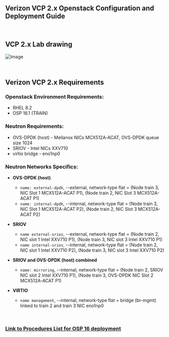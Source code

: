 ## Verizon VCP 2.x Openstack Configuration and Deployment Guide  

<br/> 

## VCP 2.x Lab drawing

![Image](https://github.com/grmarxer/Openstack/blob/master/VCP_2.x_Build_Instructions/illustrations/vcp2-x-lab-drawing.png)  

<br/> 

## Verizon VCP 2.x Requirements

### Openstack Environment Requirements:  
- RHEL 8.2   
- OSP 16.1 (TRAIN)  

### Neutron Requirements:  
- OVS-DPDK (host) - Mellanox NICs MCX512A-ACAT, OVS-DPDK queue size 1024  
- SRIOV - Intel NICs XXV710  
- virtio bridge - eno1np0  

### Neutron Networks Specifics:   

- __OVS-DPDK (host)__
    - `name: external-dpdk`, --external, network-type flat = (Node train 3, NIC Slot 1 MCX512A-ACAT P1), (Node train 2, NIC Slot 3 MCX512A-ACAT P1)  
    - `name: internal-dpdk`, --internal, network-type flat = (Node train 3, NIC Slot 1 MCX512A-ACAT P2), (Node train 2, NIC Slot 3 MCX512A-ACAT P2)    

- __SRIOV__  
    - `name external-sriov`, --external, network-type flat = (Node train 2, NIC slot 1 Intel XXV710 P1), (Node train 3, NIC slot 3 Intel XXV710 P1)  
    - `name internal-sriov`, --internal, network-type flat = (Node train 2, NIC slot 1 Intel XXV710 P2), (Node train 3, NIC slot 3 Intel XXV710 P2)  

- __SRIOV and OVS-DPDK (host) combined__  
    - `name: mirroring`, --internal, network-type flat = (Node train 2, SRIOV NIC slot 2 Intel XXV710 P1), (Node train 3, OVS-DPDK NIC Slot 2 MCX512A-ACAT P1)  

- __VIRTIO__  
    - `name management`, --internal, network-type flat = bridge (br-mgmt) linked to train 2 and train 3 NIC eno1np0  

<br/> 

### [Link to Procedures List for OSP 16 deployment](https://github.com/grmarxer/Openstack/tree/master/VCP_2.x_Build_Instructions/procedures)

